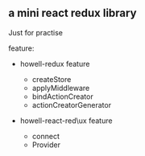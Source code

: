 ## a mini react redux library

Just for practise

feature:

* howell-redux feature

  * createStore
  * applyMiddleware
  * bindActionCreator
  * actionCreatorGenerator

* howell-react-red\ux feature
  * connect
  * Provider
